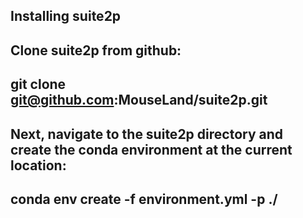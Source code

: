 ## Installing suite2p

Clone suite2p from github:
---
git clone git@github.com:MouseLand/suite2p.git
---

Next, navigate to the suite2p directory and create the conda environment at the
current location:
---
conda env create -f environment.yml -p ./
---
